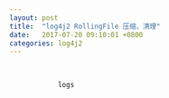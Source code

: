 ```yaml
---
layout: post
title:  "log4j2 RollingFile 压缩、清理"
date:   2017-07-20 09:10:01 +0800
categories: log4j2
---
```

<pre>
    <code class="html">
        <Properties>
            <Property name="baseDir">logs</Property>
        </Properties>
        <Appenders>
            <RollingFile name="RollingFile" fileName="${baseDir}/app.log" filePattern="${baseDir}/$${date:yyyy-MM}/eagle-logs/%d{yyyy-MM-dd}.log.gz">
                <PatternLayout pattern="%d{yyyy-MM-dd HH:mm:ss.SSS},[%thread],%-5level,%logger{50},%msg%n"/>
                <Policies>
                    <OnStartupTriggeringPolicy />
                    <SizeBasedTriggeringPolicy size="20 MB" />
                    <TimeBasedTriggeringPolicy />
                </Policies>
                <DefaultRolloverStrategy>
                    <Delete basePath="${baseDir}" maxDepth="3">
                        <IfFileName glob="*/project-logs/*.log.gz" />
                        <IfLastModified age="10d" />
                    </Delete>
                </DefaultRolloverStrategy>
            </RollingFile>
        </Appenders>
    </code>
</pre>

<link rel="stylesheet" href="//cdnjs.cloudflare.com/ajax/libs/highlight.js/9.12.0/styles/default.min.css"></link>
<script src="//cdnjs.cloudflare.com/ajax/libs/highlight.js/9.12.0/highlight.min.js"></script>
<script>hljs.initHighlightingOnLoad();</script>